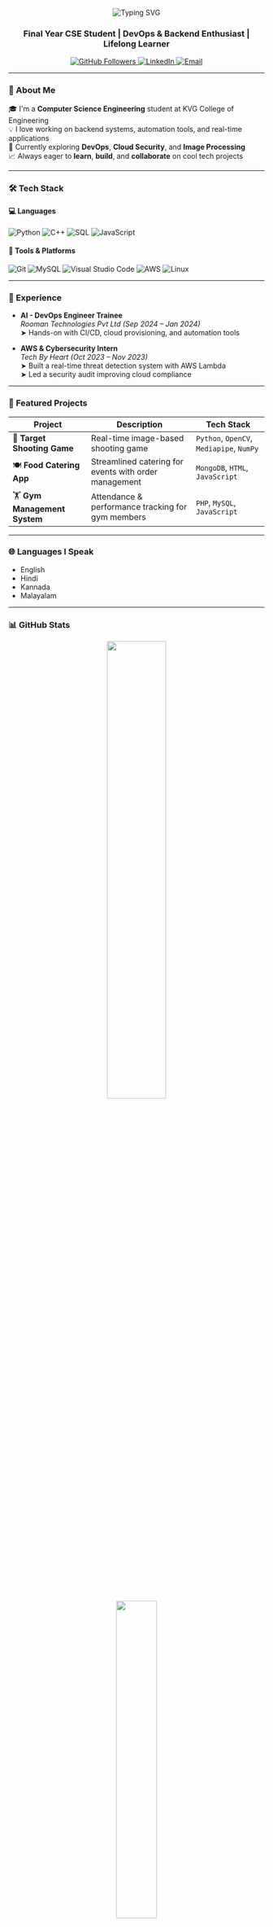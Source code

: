 <p align="center">
  <img src="https://readme-typing-svg.demolab.com?font=Fira+Code&size=28&duration=3000&pause=1000&color=F7F7F7&center=true&vCenter=true&width=435&lines=Hi+%F0%9F%91%8B%2C+I'm+Midlaj+B+M" alt="Typing SVG" />
</p>

<h3 align="center">Final Year CSE Student | DevOps & Backend Enthusiast | Lifelong Learner</h3>

<p align="center">
  <a href="https://github.com/Midlajbm">
    <img src="https://img.shields.io/github/followers/Midlajbm?label=Follow&style=social" alt="GitHub Followers" />
  </a>
  <a href="https://linkedin.com/in/midlaj-b-m-371b78312">
    <img src="https://img.shields.io/badge/LinkedIn-blue?logo=linkedin&style=for-the-badge" alt="LinkedIn" />
  </a>
  <a href="mailto:midlajmiddumm@gmail.com">
    <img src="https://img.shields.io/badge/Email-D14836?style=for-the-badge&logo=gmail&logoColor=white" alt="Email" />
  </a>
</p>

---

### 🚀 About Me

🎓 I'm a **Computer Science Engineering** student at KVG College of Engineering  
💡 I love working on backend systems, automation tools, and real-time applications  
🔧 Currently exploring **DevOps**, **Cloud Security**, and **Image Processing**  
📈 Always eager to **learn**, **build**, and **collaborate** on cool tech projects  

---

### 🛠️ Tech Stack

#### 💻 Languages  
![Python](https://img.shields.io/badge/Python-3670A0?style=for-the-badge&logo=python&logoColor=white)
![C++](https://img.shields.io/badge/C++-00599C?style=for-the-badge&logo=c%2B%2B&logoColor=white)
![SQL](https://img.shields.io/badge/SQL-025E8C?style=for-the-badge&logo=mysql&logoColor=white)
![JavaScript](https://img.shields.io/badge/JavaScript-F7DF1E?style=for-the-badge&logo=javascript&logoColor=black)

#### 🧰 Tools & Platforms  
![Git](https://img.shields.io/badge/Git-F05032?style=for-the-badge&logo=git&logoColor=white)
![MySQL](https://img.shields.io/badge/MySQL-00758F?style=for-the-badge&logo=mysql&logoColor=white)
![Visual Studio Code](https://img.shields.io/badge/VS%20Code-007ACC?style=for-the-badge&logo=visual-studio-code&logoColor=white)
![AWS](https://img.shields.io/badge/AWS-232F3E?style=for-the-badge&logo=amazonaws&logoColor=white)
![Linux](https://img.shields.io/badge/Linux-FCC624?style=for-the-badge&logo=linux&logoColor=black)

---

### 💼 Experience

- **AI - DevOps Engineer Trainee**  
  *Rooman Technologies Pvt Ltd (Sep 2024 – Jan 2024)*  
  ➤ Hands-on with CI/CD, cloud provisioning, and automation tools  

- **AWS & Cybersecurity Intern**  
  *Tech By Heart (Oct 2023 – Nov 2023)*  
  ➤ Built a real-time threat detection system with AWS Lambda  
  ➤ Led a security audit improving cloud compliance  

---

### 📂 Featured Projects

| Project | Description | Tech Stack |
|--------|-------------|------------|
| 🎯 **Target Shooting Game** | Real-time image-based shooting game | `Python`, `OpenCV`, `Mediapipe`, `NumPy` |
| 🍽️ **Food Catering App** | Streamlined catering for events with order management | `MongoDB`, `HTML`, `JavaScript` |
| 🏋️ **Gym Management System** | Attendance & performance tracking for gym members | `PHP`, `MySQL`, `JavaScript` |

---

### 🌐 Languages I Speak

-  English  
-  Hindi  
-  Kannada  
-  Malayalam

---

### 📊 GitHub Stats

<p align="center">
  <img src="https://github-readme-stats.vercel.app/api?username=Midlajbm&show_icons=true&theme=radical" width="48%" />
 
</p>

<p align="center">
  <img src="https://github-readme-stats.vercel.app/api/top-langs/?username=Midlajbm&layout=compact&theme=radical" width="40%" />
</p>

---

### 📬 Contact Me

📧 [midlajmiddumm@gmail.com](mailto:midlajmiddumm@gmail.com)  
📱 +91 74110 95213  
🌐 [LinkedIn](https://linkedin.com/in/midlaj-b-m-371b78312)  
💻 [GitHub](https://github.com/Midlajbm)

---

> *"Always curious. Always building."*
